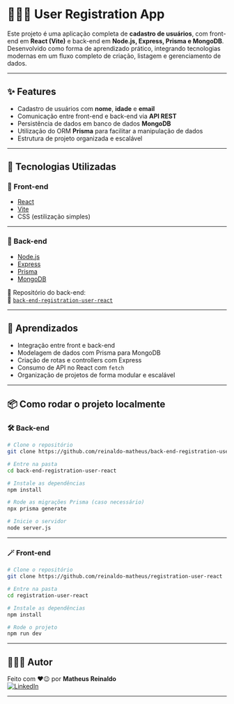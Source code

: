 # 👨🏾‍💻 User Registration App

Este projeto é uma aplicação completa de **cadastro de usuários**, com front-end em **React (Vite)** e back-end em **Node.js, Express, Prisma e MongoDB**. Desenvolvido como forma de aprendizado prático, integrando tecnologias modernas em um fluxo completo de criação, listagem e gerenciamento de dados.

---

## ✨ Features

- Cadastro de usuários com **nome**, **idade** e **email**
- Comunicação entre front-end e back-end via **API REST**
- Persistência de dados em banco de dados **MongoDB**
- Utilização do ORM **Prisma** para facilitar a manipulação de dados
- Estrutura de projeto organizada e escalável

---

## 🚀 Tecnologias Utilizadas

### 🔹 Front-end
- [React](https://reactjs.org/)
- [Vite](https://vitejs.dev/)
- CSS (estilização simples)

---

### 🔹 Back-end
- [Node.js](https://nodejs.org/)
- [Express](https://expressjs.com/)
- [Prisma](https://www.prisma.io/)
- [MongoDB](https://www.mongodb.com/)

📁 Repositório do back-end:  
🔗 [`back-end-registration-user-react`](https://github.com/reinaldo-matheus/back-end-registration-user-react)

---

## 🧠 Aprendizados

- Integração entre front e back-end
- Modelagem de dados com Prisma para MongoDB
- Criação de rotas e controllers com Express
- Consumo de API no React com `fetch`
- Organização de projetos de forma modular e escalável

---

## 📦 Como rodar o projeto localmente

### 🛠️ Back-end

```bash
# Clone o repositório
git clone https://github.com/reinaldo-matheus/back-end-registration-user-react

# Entre na pasta
cd back-end-registration-user-react

# Instale as dependências
npm install

# Rode as migrações Prisma (caso necessário)
npx prisma generate

# Inicie o servidor
node server.js
```

---

### 🪄 Front-end

```bash
# Clone o repositório
git clone https://github.com/reinaldo-matheus/registration-user-react

# Entre na pasta
cd registration-user-react

# Instale as dependências
npm install

# Rode o projeto
npm run dev
```

---

## 👨🏾‍🎓 Autor

Feito com ❤️😉 por **Matheus Reinaldo**  
[![LinkedIn](https://img.shields.io/badge/-LinkedIn-blue?style=flat-square&logo=linkedin)](https://www.linkedin.com/in/matheus-reinaldo/)

---

